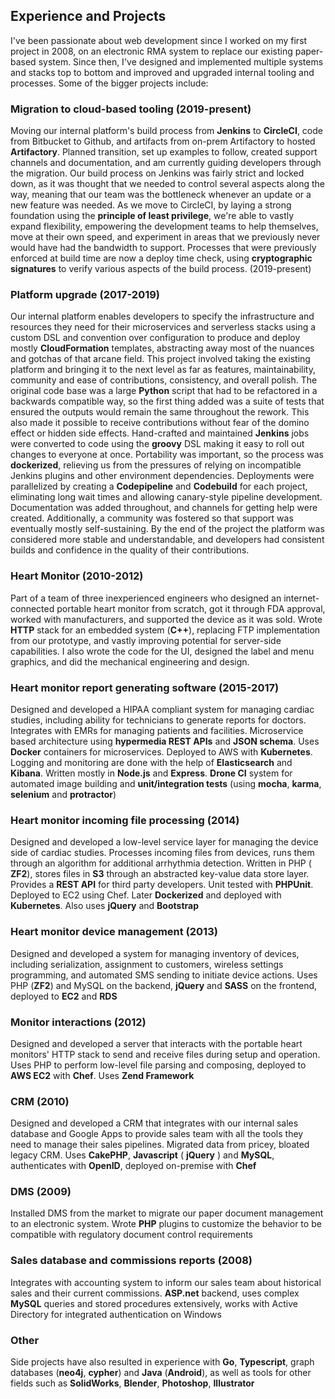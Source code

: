 ## Experience and Projects

I've been passionate about web development since I worked on my first project in 2008, on an electronic RMA system to replace our existing paper-based system. Since then, I've designed and implemented multiple systems and stacks top to bottom and improved and upgraded internal tooling and processes. Some of the bigger projects include:

### Migration to cloud-based tooling (2019-present)
Moving our internal platform's build process from **Jenkins** to **CircleCI**, code from Bitbucket to Github, and artifacts from on-prem Artifactory to hosted **Artifactory**. Planned transition, set up examples to follow, created support channels and documentation, and am currently guiding developers through the migration. Our build process on Jenkins was fairly strict and locked down, as it was thought that we needed to control several aspects along the way, meaning that our team was the bottleneck whenever an update or a new feature was needed. As we move to CircleCI, by laying a strong foundation using the **principle of least privilege**, we're able to vastly expand flexibility, empowering the development teams to help themselves, move at their own speed, and experiment in areas that we previously never would have had the bandwidth to support. Processes that were previously enforced at build time are now a deploy time check, using **cryptographic signatures** to verify various aspects of the build process. (2019-present)

### Platform upgrade (2017-2019)
Our internal platform enables developers to specify the infrastructure and resources they need for their microservices and serverless stacks using a custom DSL and convention over configuration to produce and deploy mostly **CloudFormation** templates, abstracting away most of the nuances and gotchas of that arcane field. This project involved taking the existing platform and bringing it to the next level as far as features, maintainability, community and ease of contributions, consistency, and overall polish. The original code base was a large **Python** script that had to be refactored in a backwards compatible way, so the first thing added was a suite of tests that ensured the outputs would remain the same throughout the rework. This also made it possible to receive contributions without fear of the domino effect or hidden side effects. Hand-crafted and maintained **Jenkins** jobs were converted to code using the **groovy** DSL making it easy to roll out changes to everyone at once. Portability was important, so the process was **dockerized**, relieving us from the pressures of relying on incompatible Jenkins plugins and other environment dependencies. Deployments were parallelized by creating a **Codepipeline** and **Codebuild** for each project, eliminating long wait times and allowing canary-style pipeline development. Documentation was added throughout, and channels for getting help were created. Additionally, a community was fostered so that support was eventually mostly self-sustaining. By the end of the project the platform was considered more stable and understandable, and developers had consistent builds and confidence in the quality of their contributions.

### **Heart Monitor** (2010-2012)
Part of a team of three inexperienced engineers who designed an internet-connected portable heart monitor from scratch, got it through FDA approval, worked with manufacturers, and supported the device as it was sold. Wrote **HTTP** stack for an embedded system (**C++**), replacing FTP implementation from our prototype, and vastly improving potential for server-side capabilities. I also wrote the code for the UI, designed the label and menu graphics, and did the mechanical engineering and design.

### Heart monitor report generating software (2015-2017)
Designed and developed a HIPAA compliant system for managing cardiac studies, including ability for technicians to generate reports for doctors. Integrates with EMRs for managing patients and facilities. Microservice based architecture using **hypermedia REST APIs** and **JSON schema**. Uses **Docker** containers for microservices. Deployed to AWS with **Kubernetes**. Logging and monitoring are done with the help of **Elasticsearch** and **Kibana**. Written mostly in **Node.js** and **Express**. **Drone CI** system for automated image building and **unit/integration tests** (using **mocha**, **karma**, **selenium** and **protractor**)

### Heart monitor incoming file processing (2014)
Designed and developed a low-level service layer for managing the device side of cardiac studies. Processes incoming files from devices, runs them through an algorithm for additional arrhythmia detection. Written in PHP ( **ZF2**), stores files in **S3** through an abstracted key-value data store layer. Provides a **REST API** for third party developers. Unit tested with **PHPUnit**. Deployed to EC2 using Chef. Later **Dockerized** and deployed with **Kubernetes**. Also uses **jQuery** and **Bootstrap** 

### Heart monitor device management (2013)
Designed and developed a system for managing inventory of devices, including serialization, assignment to customers, wireless settings programming, and automated SMS sending to initiate device actions. Uses PHP (**ZF2**) and MySQL on the backend, **jQuery** and **SASS** on the frontend, deployed to **EC2** and **RDS**

### Monitor interactions (2012)
Designed and developed a server that interacts with the portable heart monitors' HTTP stack to send and receive files during setup and operation. Uses PHP to perform low-level file parsing and composing, deployed to **AWS EC2** with **Chef**. Uses **Zend Framework**

### CRM (2010)
Designed and developed a CRM that integrates with our internal sales database and Google Apps to provide sales team with all the tools they need to manage their sales pipelines. Migrated data from pricey, bloated legacy CRM. Uses **CakePHP**, **Javascript** ( **jQuery** ) and **MySQL**, authenticates with **OpenID**, deployed on-premise with **Chef**

### DMS (2009)
Installed DMS from the market to migrate our paper document management to an electronic system. Wrote **PHP** plugins to customize the behavior to be compatible with regulatory document control requirements

### Sales database and commissions reports (2008)
Integrates with accounting system to inform our sales team about historical sales and their current commissions. **ASP.net** backend, uses complex **MySQL** queries and stored procedures extensively, works with Active Directory for integrated authentication on Windows

### Other

Side projects have also resulted in experience with **Go**, **Typescript**, graph databases (**neo4j**, **cypher**) and **Java** (**Android**), as well as tools for other fields such as **SolidWorks**, **Blender**, **Photoshop**, **Illustrator**
